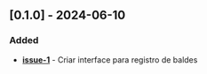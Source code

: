 ## [0.1.0] - 2024-06-10

### Added

- [**issue-1**](https://github.com/chrisviana/simulation-bucket-fruits/issues/1) - Criar interface para registro de baldes
